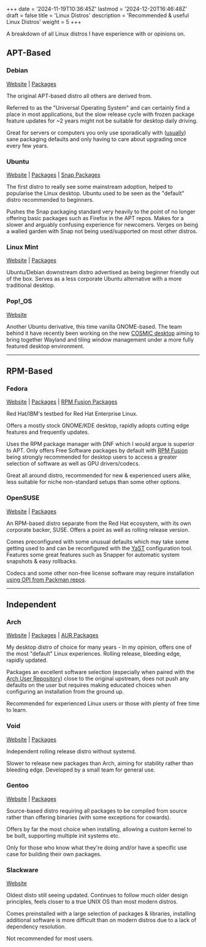 +++
date = '2024-11-19T10:36:45Z'
lastmod = '2024-12-20T16:46:48Z'
draft = false
title = 'Linux Distros'
description = 'Recommended & useful Linux Distros'
weight = 5
+++

A breakdown of all Linux distros I have experience with or opinions on.

## APT-Based

### Debian

[Website](https://www.debian.org/) | [Packages](https://www.debian.org/distrib/packages)

The original APT-based distro all others are derived from.

Referred to as the "Universal Operating System" and can certainly find a place in most applications, but the slow release cycle with frozen package feature updates for ~2 years might not be suitable for desktop daily driving.

Great for servers or computers you only use sporadically with ([usually](https://github.com/keepassxreboot/keepassxc/issues/10725)) sane packaging defaults and only having to care about upgrading once every few years.

### Ubuntu

[Website](https://ubuntu.com/) | [Packages](https://packages.ubuntu.com/) | [Snap Packages](https://snapcraft.io/store)

The first distro to really see some mainstream adoption, helped to popularise the Linux desktop. Ubuntu used to be seen as the "default" distro recommended to beginners.

Pushes the Snap packaging standard very heavily to the point of no longer offering basic packages such as Firefox in the APT repos. Makes for a slower and arguably confusing experience for newcomers. Verges on being a walled garden with Snap not being used/supported on most other distros.

### Linux Mint

[Website](https://linuxmint.com/) | [Packages](https://packages.linuxmint.com/)

Ubuntu/Debian downstream distro advertised as being beginner friendly out of the box. Serves as a less corporate Ubuntu alternative with a more traditional desktop.

### Pop!_OS

[Website](https://pop.system76.com/)

Another Ubuntu derivative, this time vanilla GNOME-based. The team behind it have recently been working on the new [COSMIC desktop](https://system76.com/cosmic/) aiming to bring together Wayland and tiling window management under a more fully featured desktop environment.

---

## RPM-Based

### Fedora

[Website](https://fedoraproject.org/) | [Packages](https://packages.fedoraproject.org/s) | [RPM Fusion Packages](https://rpmfusion.org/)

Red Hat/IBM's testbed for Red Hat Enterprise Linux.

Offers a mostly stock GNOME/KDE desktop, rapidly adopts cutting edge features and frequently updates.

Uses the RPM package manager with DNF which I would argue is superior to APT. Only offers Free Software packages by default with [RPM Fusion](https://rpmfusion.org/) being strongly recommended for desktop users to access a greater selection of software as well as GPU drivers/codecs.

Great all around distro, recommended for new & experienced users alike, less suitable for niche non-standard setups than some other options.

### OpenSUSE

[Website](https://www.opensuse.org/) | [Packages](https://software.opensuse.org/)

An RPM-based distro separate from the Red Hat ecosystem, with its own corporate backer, SUSE. Offers a point as well as rolling release version. 

Comes preconfigured with some unusual defaults which may take some getting used to and can be reconfigured with the [YaST](https://yast.opensuse.org/) configuration tool. Features some great features such as Snapper for automatic system snapshots & easy rollbacks.

Codecs and some other non-free license software may require installation [using OPI from Packman repos](https://en.opensuse.org/SDB:Installing_codecs_from_Packman_repositories).

---

## Independent

### Arch

[Website](https://archlinux.org/) | [Packages](https://archlinux.org/packages/) | [AUR Packages](https://aur.archlinux.org/)

My desktop distro of choice for many years - In my opinion, offers one of the most "default" Linux experiences. Rolling release, bleeding edge, rapidly updated. 

Packages an excellent software selection (especially when paired with the [Arch User Repository](https://aur.archlinux.org/)) close to the original upstream, does not push any defaults on the user but requires making educated choices when configuring an installation from the ground up. 

Recommended for experienced Linux users or those with plenty of free time to learn.

### Void

[Website](https://voidlinux.org/) | [Packages](https://voidlinux.org/packages/)

Independent rolling release distro without systemd. 

Slower to release new packages than Arch, aiming for stability rather than bleeding edge. Developed by a small team for general use.

### Gentoo

[Website](https://www.gentoo.org/) | [Packages](https://packages.gentoo.org/)

Source-based distro requiring all packages to be compiled from source rather than offering binaries (with some exceptions for cowards).

Offers by far the most choice when installing, allowing a custom kernel to be built, supporting multiple init systems etc.

Only for those who know what they're doing and/or have a specific use case for building their own packages.

### Slackware

[Website](http://www.slackware.com/)

Oldest disto still seeing updated. Continues to follow much older design principles, feels closer to a true UNIX OS than most modern distros. 

Comes preinstalled with a large selection of packages & libraries, installing additional software is more difficult than on modern distros due to a lack of dependency resolution. 

Not recommended for most users.